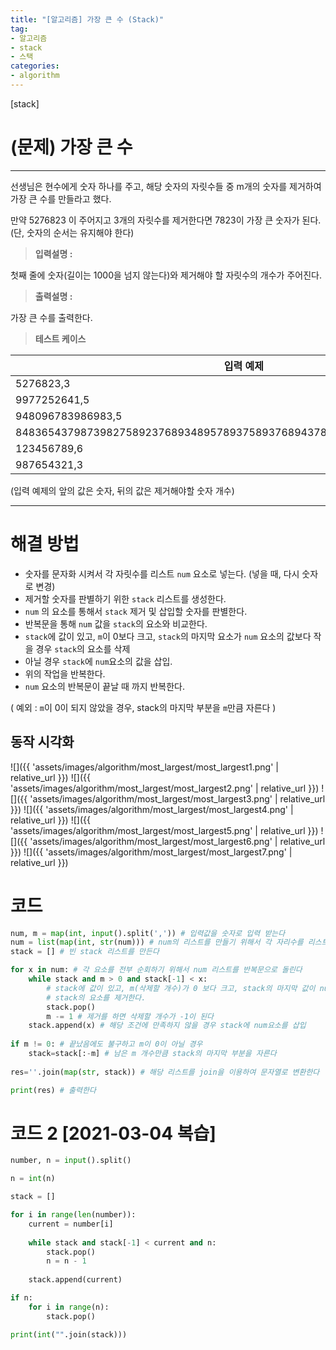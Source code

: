 ```yaml
---
title: "[알고리즘] 가장 큰 수 (Stack)"
tag:
- 알고리즘
- stack
- 스택
categories:
- algorithm
---
```


[stack]
# (문제) 가장 큰 수
---
선생님은 현수에게 숫자 하나를 주고, 해당 숫자의 자릿수들 중 m개의 숫자를 제거하여 가장 큰 수를 만들라고 했다.

만약 5276823 이 주어지고 3개의 자릿수를 제거한다면 7823이 가장 큰 숫자가 된다.
(단, 숫자의 순서는 유지해야 한다)

> **입력설명 :**

첫째 줄에 숫자(길이는 1000을 넘지 않는다)와 제거해야 할 자릿수의 개수가 주어진다.

> **출력설명 :**

가장 큰 수를 출력한다.

> **테스트 케이스**

| 입력 예제 | 출력 예제 |
| -------- | -------- |
| 5276823,3     | 7823   |
| 9977252641,5    | 99776    |
| 948096783986983,5    | 9983986983    |
| 84836543798739827589237689348957893758937689437896743489673489673986,30    | 99999978937689437896743489673489673986    |
| 123456789,6    | 789    |
| 987654321,3    | 987654    |

(입력 예제의 앞의 값은 숫자, 뒤의 값은 제거해야할 숫자 개수)

---
# 해결 방법
* 숫자를 문자화 시켜서 각 자릿수를 리스트 `num` 요소로 넣는다. (넣을 때, 다시 숫자로 변경)
* 제거할 숫자를 판별하기 위한 `stack` 리스트를 생성한다.
* `num` 의 요소를 통해서 `stack` 제거 및 삽입할 숫자를 판별한다.
* 반복문을 통해 `num` 값을 `stack`의 요소와 비교한다.
*  `stack`에 값이 있고, `m`이 0보다 크고, `stack`의 마지막 요소가 `num` 요소의 값보다 작을 경우 `stack`의 요소를 삭제
*  아닐 경우 `stack`에 `num`요소의 값을 삽입. 
* 위의 작업을 반복한다.
* `num` 요소의 반복문이 끝날 때 까지 반복한다.

( 예외 : `m`이 0이 되지 않았을 경우, stack의 마지막 부분을 `m`만큼 자른다 )
## 동작 시각화

![]({{ 'assets/images/algorithm/most_largest/most_largest1.png' | relative_url }})
![]({{ 'assets/images/algorithm/most_largest/most_largest2.png' | relative_url }})
![]({{ 'assets/images/algorithm/most_largest/most_largest3.png' | relative_url }})
![]({{ 'assets/images/algorithm/most_largest/most_largest4.png' | relative_url }})
![]({{ 'assets/images/algorithm/most_largest/most_largest5.png' | relative_url }})
![]({{ 'assets/images/algorithm/most_largest/most_largest6.png' | relative_url }})
![]({{ 'assets/images/algorithm/most_largest/most_largest7.png' | relative_url }})
# 코드
```python
num, m = map(int, input().split(',')) # 입력값을 숫자로 입력 받는다
num = list(map(int, str(num))) # num의 리스트를 만들기 위해서 각 자리수를 리스트의 요소로 만든다
stack = [] # 빈 stack 리스트를 만든다

for x in num: # 각 요소를 전부 순회하기 위해서 num 리스트를 반복문으로 돌린다
    while stack and m > 0 and stack[-1] < x: 
		# stack에 값이 있고, m(삭제할 개수)가 0 보다 크고, stack의 마지막 값이 num의 요소보다 작을 경우
		# stack의 요소를 제거한다.
        stack.pop()
        m -= 1 # 제거를 하면 삭제할 개수가 -1이 된다
    stack.append(x) # 해당 조건에 만족하지 않을 경우 stack에 num요소를 삽입
		
if m != 0: # 끝났음에도 불구하고 m이 0이 아닐 경우
    stack=stack[:-m] # 남은 m 개수만큼 stack의 마지막 부분을 자른다
		
res=''.join(map(str, stack)) # 해당 리스트를 join을 이용하여 문자열로 변환한다

print(res) # 출력한다
```

# 코드 2 [2021-03-04 복습]
```python
number, n = input().split()

n = int(n)

stack = []

for i in range(len(number)):
    current = number[i]
    
    while stack and stack[-1] < current and n:
        stack.pop()
        n = n - 1
    
    stack.append(current)

if n:
    for i in range(n):
        stack.pop()

print(int("".join(stack)))
```
